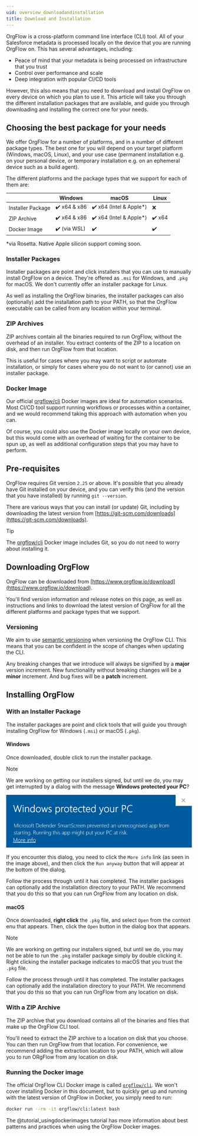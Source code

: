 ```yaml
---
uid: overview_downloadandinstallation
title: Download and Installation
---
```


OrgFlow is a cross-platform command line interface (CLI) tool. All of your Salesforce metadata is processed locally on the device that you are running OrgFlow on. This has several advantages, including:

- Peace of mind that your metadata is being processed on infrastructure that you trust
- Control over performance and scale
- Deep integration with popular CI/CD tools

However, this also means that you need to download and install OrgFlow on every device on which you plan to use it. This article will take you through the different installation packages that are available, and guide you through downloading and installing the correct one for your needs.

## Choosing the best package for your needs

We offer OrgFlow for a number of platforms, and in a number of different package types. The best one for you will depend on your target platform (Windows, macOS, Linux), and your use case (permanent installation e.g. on your personal device, or temporary installation e.g. on an ephemeral device such as a build agent).

The different platforms and the package types that we support for each of them are:

|                   | Windows     | macOS                  | Linux |
| ----------------- | ----------- | ---------------------- | ----- |
| Installer Package | ✔️ x64 & x86 | ✔️ x64 (Intel & Apple*) | ❌     |
| ZIP Archive       | ✔️ x64 & x86 | ✔️ x64 (Intel & Apple*) | ✔️ x64 |
| Docker Image      | ✔️ (via WSL) | ✔️                      | ✔️     |

*via Rosetta. Native Apple silicon support coming soon.

### Installer Packages

Installer packages are point and click installers that you can use to manually install OrgFlow on a device. They're offered as `.msi` for Windows, and `.pkg` for macOS. We don't currently offer an installer package for Linux.

As well as installing the OrgFlow binaries, the installer packages can also (optionally) add the installation path to your PATH, so that the OrgFlow executable can be called from any location within your terminal.

### ZIP Archives

ZIP archives contain all the binaries required to run OrgFlow, without the overhead of an installer. You extract contents of the ZIP to a location on disk, and then run OrgFlow from that location.

This is useful for cases where you may want to script or automate installation, or simply for cases where you do not want to (or cannot) use an installer package.

### Docker Image

Our official [orgflow/cli](https://hub.docker.com/r/orgflow/cli) Docker images are ideal for automation scenarios. Most CI/CD tool support running workflows or processes within a container, and we would recommend taking this approach with automation when you can.

Of course, you could also use the Docker image locally on your own device, but this would come with an overhead of waiting for the container to be spun up, as well as additional configuration steps that you may have to perform.

## Pre-requisites

OrgFlow requires Git version `2.25` or above. It's possible that you already have Git installed on your device, and you can verify this (and the version that you have installed) by running `git --version`.

There are various ways that you can install (or update) Git, including by downloading the latest version from [https://git-scm.com/downloads](https://git-scm.com/downloads).

> [!TIP]
> The [orgflow/cli](https://hub.docker.com/r/orgflow/cli) Docker image includes Git, so you do not need to worry about installing it.

## Downloading OrgFlow

OrgFlow can be downloaded from [https://www.orgflow.io/download](https://www.orgflow.io/download).

You'll find version information and release notes on this page, as well as instructions and links to download the latest version of OrgFlow for all the different platforms and package types that we support.

### Versioning

We aim to use [semantic versioning](https://semver.org/) when versioning the OrgFlow CLI. This means that you can be confident in the scope of changes when updating the CLI.

Any breaking changes that we introduce will always be signified by a **major** version increment. New functionality without breaking changes will be a **minor** increment. And bug fixes will be a **patch** increment.

## Installing OrgFlow

### With an Installer Package

The installer packages are point and click tools that will guide you through installing OrgFlow for Windows (`.msi`) or macOS (`.pkg`).

#### Windows

Once downloaded, double click to run the installer package.

> [!NOTE]
> We are working on getting our installers signed, but until we do, you may get interrupted by a dialog with the message **Windows protected your PC**?
>
> ![The 'Windows protected your PC' dialog](images/msi-warning.jpg)
>
> If you encounter this dialog, you need to click the `More info` link (as seen in the image above), and then click the `Run anyway` button that will appear at the bottom of the dialog.

Follow the process through until it has completed. The installer packages can optionally add the installation directory to your PATH. We recommend that you do this so that you can run OrgFlow from any location on disk.

#### macOS

Once downloaded, **right click** the `.pkg` file, and select `Open` from the context enu that appears. Then, click the `Open` button in the dialog box that appears.

> [!NOTE]
> We are working on getting our installers signed, but until we do, you may not be able to run the `.pkg` installer package simply by double clicking it.
> Right clicking the installer package indicates to macOS that you trust the `.pkg` file.

Follow the process through until it has completed. The installer packages can optionally add the installation directory to your PATH. We recommend that you do this so that you can run OrgFlow from any location on disk.

### With a ZIP Archive

The ZIP archive that you download contains all of the binaries and files that make up the OrgFlow CLI tool.

You'll need to extract the ZIP archive to a location on disk that you choose. You can then run OrgFlow from that location. For convenience, we recommend adding the extraction location to your PATH, which will allow you to run ORgFlow from any location on disk.

### Running the Docker image

The official OrgFlow CLI Docker image is called [`orgflow/cli`](https://hub.docker.com/r/orgflow/cli). We won't cover installing Docker in this document, but to quickly get up and running with the latest version of OrgFlow in Docker, you simply need to run:

```bash
docker run --rm -it orgflow/cli:latest bash
```

The @tutorial_usingdockerimages tutorial has more information about best patterns and practices when using the OrgFlow Docker images.
